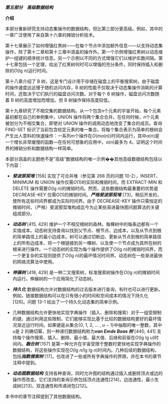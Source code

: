 ***第五部分    高级数据结构***

**介绍**

本部分重新研究支持动态集操作的数据结构，但比第三部分更高级。例如，其中的一章广泛使用了来自第十六章的摊销分析技术。

第十七章展示了如何增强红黑树——在每个节点中添加额外信息——以支持动态集操作，除了第十二章和第十三章中涵盖的操作外。第一个示例增强红黑树以动态维护一组键的顺序统计信息。另一个示例以不同的方式增强它们以维护实数间隔。第十七章包括一个定理，给出了红黑树何时可以增强的充分条件，同时保持插入和删除的*O*(lg *n*)运行时间。

第十八章介绍了 B 树，这是专门设计用于存储在磁盘上的平衡搜索树。由于磁盘的操作速度远远慢于随机访问内存，B 树的性能不仅取决于动态集操作消耗的计算时间，还取决于它们执行的磁盘访问次数。对于每个 B 树操作，磁盘访问次数随着 B 树的高度增加而增加，但 B 树操作保持高度较低。

第十九章研究了不相交集的数据结构。从一个包含*n*个元素的宇宙开始，每个元素最初都在自己的单例集中，UNION 操作将两个集合合并。在任何时候，*n*个元素被划分为不相交集合，即使对 UNION 操作的调用动态地改变了集合的成员。查询 FIND-SET 标识了当前包含给定元素的唯一集合。将每个集合表示为简单的根树会产生出人意料的快速操作：一系列*m*个操作在*O*(*mα*(*n*))时间内运行，其中*α*(*n*)是一个增长非常缓慢的函数—在任何可想象的应用中，*α*(*n*)最多为 4。证明这个时间界的摊销分析和数据结构一样简单。

本部分涵盖的主题绝不是“高级”数据结构的唯一示例��其他高级数据结构包括以下内容：

+   ***斐波那契堆*** [156] 实现了可合并堆（参见第 268 页的问题 10-2），INSERT、MINIMUM 和 UNION 操作仅需*O*(1)的实际和摊销时间，而 EXTRACT-MIN 和 DELETE 操作需要*O*(lg *n*)的摊销时间。然而，这些数据结构最重要的优势是 DECREASE-KEY 仅需*O*(1)的摊销时间。***严格斐波那契堆*** [73]，稍后开发的，使所有这些时间界都成为实际时间界。由于 DECREASE-KEY 操作只需恒定的摊销时间，（严格）斐波那契堆构成迄今为止某些渐进最快图问题算法的关键组成部分。

+   ***动态树*** [415, 429] 维护一个不相交根树的森林。每棵树中的每条边都有一个实值成本。动态树支持查询以找到父节点、根节点、边成本，以及从节点到根的简单路径上的最小边成本。树可以通过切断边、更新从节点到根的简单路径上的所有边成本、将一个根链接到另一棵树、以及使一个节点成为其所在树的根来进行操作。一个动态树的实现为每个操作提供了*O*(lg *n*)的摊销时间界，而一个更复杂的实现则提供了*O*(lg *n*)的最坏情况时间界。动态树在一些渐进最快的网络流算法中使用。

+   ***伸展树*** [418, 429] 是一种二叉搜索树，标准搜索树操作在*O*(lg *n*)的摊销时间内运行。伸展树的一个应用简化了动态树。

+   ***持久化*** 数据结构允许对数据结构的过去版本进行查询，有时也可以进行更新。例如，链接数据结构可以在只有很小的时间和空间成本的情况下持久化[126]。问题 13-1 给出了一个持久化动态集的简单示例。

+   几种数据结构允许更快地实现字典操作（插入、删除和搜索）对于一组受限制的键。通过利用这些限制，它们能够实现比基于比较的数据结构更好的最坏情况渐近运行时间。如果键是从集合{0, 1, 2, … , *u* − 1}中抽取的唯一整数，其中*u*是 2 的确切幂，则一种递归数据结构称为***van Emde Boas 树*** [440, 441] 支持每个操作搜索、插入、删除、最小值、最大值、后继和前驱在*O*(lg lg *u*)时间内。***融合树*** [157] 是第一种允许在宇宙受限于整数时更快地实现字典操作的数据结构，将这些操作实现在*O*(lg *n*/lg lg *n*)时间内。几种后续的数据结构，包括***指数搜索树*** [17]，也改进了一些或所有字典操作的界限，并在本书的章节注释中提到。

+   ***动态图数据结构*** 支持各种查询，同时允许图的结构通过插入或删除顶点或边的操作而改变。它们支持的查询示例包括顶点连通性[214]，边连通性，最小生成树[213]，双连通性和传递闭包[212]。

本书中的章节注释提到了其他数据结构。
